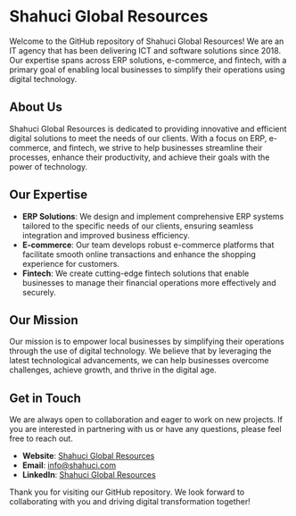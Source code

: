 # Shahuci Global Resources

Welcome to the GitHub repository of Shahuci Global Resources! We are an IT agency that has been delivering ICT and software solutions since 2018. Our expertise spans across ERP solutions, e-commerce, and fintech, with a primary goal of enabling local businesses to simplify their operations using digital technology.

## About Us

Shahuci Global Resources is dedicated to providing innovative and efficient digital solutions to meet the needs of our clients. With a focus on ERP, e-commerce, and fintech, we strive to help businesses streamline their processes, enhance their productivity, and achieve their goals with the power of technology.

## Our Expertise

- **ERP Solutions**: We design and implement comprehensive ERP systems tailored to the specific needs of our clients, ensuring seamless integration and improved business efficiency.
- **E-commerce**: Our team develops robust e-commerce platforms that facilitate smooth online transactions and enhance the shopping experience for customers.
- **Fintech**: We create cutting-edge fintech solutions that enable businesses to manage their financial operations more effectively and securely.

## Our Mission

Our mission is to empower local businesses by simplifying their operations through the use of digital technology. We believe that by leveraging the latest technological advancements, we can help businesses overcome challenges, achieve growth, and thrive in the digital age.

## Get in Touch

We are always open to collaboration and eager to work on new projects. If you are interested in partnering with us or have any questions, please feel free to reach out.

- **Website**: [Shahuci Global Resources](https://www.shahuci.com)
- **Email**: [info@shahuci.com](mailto:info@shahuci.com)
- **LinkedIn**: [Shahuci Global Resources](https://www.linkedin.com/company/shahuci-global-resources)

Thank you for visiting our GitHub repository. We look forward to collaborating with you and driving digital transformation together!
